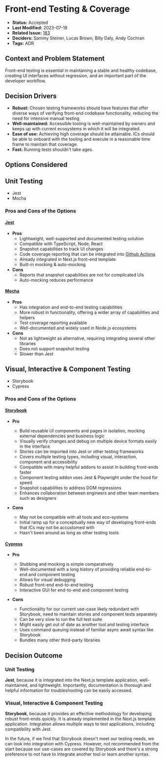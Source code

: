 # Front-end Testing & Coverage

- **Status:** Accepted <!-- REQUIRED -->
- **Last Modified:** 2023-07-18 <!-- REQUIRED -->
- **Related Issue:** [183](https://github.com/HHS/grants-equity/issues/183) <!-- RECOMMENDED -->
- **Deciders:** Sammy Steiner, Lucas Brown, Billy Daly, Andy Cochran <!-- REQUIRED -->
- **Tags:** ADR <!-- OPTIONAL -->

## Context and Problem Statement

Front-end testing is essential in maintaining a stable and healthy codebase, creating UI interfaces without regression, and an important part of the developer workflow.

## Decision Drivers <!-- RECOMMENDED -->

- **Robust:** Chosen testing frameworks should have features that offer diverse ways of verifying front-end codebase functionality, reducing the need for intensive manual testing
- **Well-maintained:** Accessible tooling is well-maintained by owners and keeps up with current ecosystems in which it will be integrated.
- **Ease of use:** Achieving high coverage should be attainable. ICs should be able to onboard with the tooling and execute in a reasonable time frame to maintain that coverage.
- **Fast:** Running tests shouldn't take ages.

## Options Considered

## Unit Testing
- Jest
- Mocha

### Pros and Cons of the Options <!-- OPTIONAL -->
#### [Jest](https://jestjs.io/)

- **Pros**
  - Lightweight, well-supported and documented testing solution
  - Compatible with TypeScript, Node, React
  - Snapshot capabilities to track UI changes
  - Code coverage reporting that can be integrated into [Github Actions](https://github.com/marketplace/actions/jest-coverage-report)
  - Already integrated in Next.js front-end template
  - Built-in mocking & auto-mocking
- **Cons**
  - Reports that snapshot capabilities are not for complicated UIs
  - Auto-mocking reduces performance

#### [Mocha](https://mochajs.org/)

- **Pros**
  - Has integration and end-to-end testing capabilities
  - More robust in functionality, offering a wider array of capabilities and helpers
  - Test coverage reporting available
  - Well-documented and widely used in Node.js ecosystems
- **Cons**
  - Not as lightweight as alternative, requiring integrating several other libraries
  - Does not support snapshot testing
  - Slower than Jest

## Visual, Interactive & Component Testing
- Storybook
- Cypress

### Pros and Cons of the Options <!-- OPTIONAL -->
#### [Storybook](https://storybook.js.org)

- **Pro**
  - Build reusable UI components and pages in isolation, mocking external dependencies and business logic
  - Visually verify changes and debug on multiple device formats easily in the interface
  - Stories can be imported into Jest or other testing frameworks
  - Covers multiple testing types, including visual, interaction, component and accessibility
  - Compatible with many helpful addons to assist in building front-ends faster
  - Component testing addon uses Jest & Playwright under the hood for speed
  - Snapshot capabilities to address DOM regressions
  - Enhances collaboration between engineers and other team members such as designers

- **Cons**
  - May not be compatible with all tools and eco-systems
  - Initial ramp up for a conceptually new way of developing front-ends that ICs may not be accustomed with
  - Hasn't been around as long as other testing tools

#### [Cypress](https://www.cypress.io/)

- **Pro**
  - Stubbing and mocking is simple comparatively
  - Well-documented with a long history of providing reliable end-to-end and component testing
  - Allows for visual debugging
  - Robust front-end end-to-end testing
  - Interactive GUI for end-to-end and component testing

- **Cons**
  - Functionality for our current use-case likely redundant with Storybook, need to maintain stories and component tests separately
  - Can be very slow to run the full test suite
  - Might easily get out of date as another tool and testing interface
  - Uses command queuing instead of familiar async await syntax like Storybook
  - Bundles many other third-party libraries

## Decision Outcome <!-- REQUIRED -->

### Unit Testing
**Jest**, because it is integrated into the Next.js template application, well-maintained, and lightweight. Importantly, documentation is thorough and helpful information for troubleshooting can be easily accessed.

### Visual, Interactive & Component Testing
**Storybook**, because it provides an effective methodology for developing robust front-ends quickly. It is already implemented in the Next.js template application. Integration allows multiple ways to test applications, including compatibility with Jest.

In the future, if we find that Storybook doesn't meet our testing needs, we can look into integration with Cypress. However, not recommended from the start because our use-cases are covered by Storybook and there's a strong preference to not have to integrate another tool or learn another syntax.
